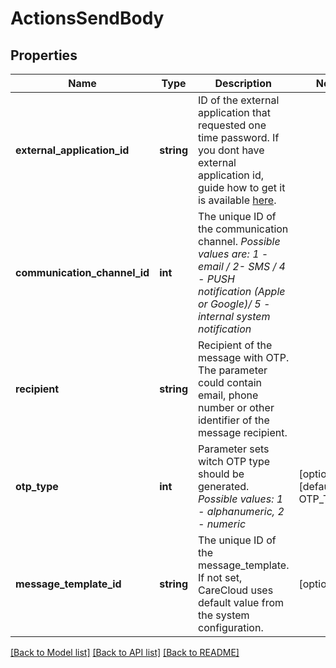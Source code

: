 # ActionsSendBody

## Properties
Name | Type | Description | Notes
------------ | ------------- | ------------- | -------------
**external_application_id** | **string** | ID of the external application that requested one time password. If you dont have external application id, guide how to get it is available [here](#section/Authentication). | 
**communication_channel_id** | **int** | The unique ID of the communication channel. *Possible values are: 1 - email / 2- SMS / 4 - PUSH notification (Apple or Google)/ 5 - internal system notification* | 
**recipient** | **string** | Recipient of the message with OTP. The parameter could contain email, phone number or other identifier of the message recipient. | 
**otp_type** | **int** | Parameter sets witch OTP type should be generated. *Possible values: 1 - alphanumeric, 2 - numeric* | [optional] [default to OTP_TYPE.1]
**message_template_id** | **string** | The unique ID of the message_template. If not set, CareCloud uses default value from the system configuration. | [optional] 

[[Back to Model list]](../../README.md#documentation-for-models) [[Back to API list]](../../README.md#documentation-for-api-endpoints) [[Back to README]](../../README.md)

